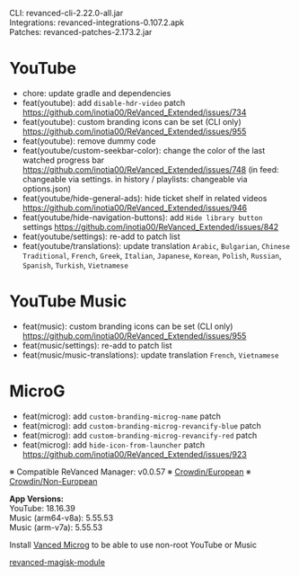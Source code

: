 CLI: revanced-cli-2.22.0-all.jar  
Integrations: revanced-integrations-0.107.2.apk  
Patches: revanced-patches-2.173.2.jar  

YouTube
==
- chore: update gradle and dependencies
- feat(youtube): add `disable-hdr-video` patch https://github.com/inotia00/ReVanced_Extended/issues/734
- feat(youtube): custom branding icons can be set (CLI only) https://github.com/inotia00/ReVanced_Extended/issues/955
- feat(youtube): remove dummy code
- feat(youtube/custom-seekbar-color): change the color of the last watched progress bar https://github.com/inotia00/ReVanced_Extended/issues/748
(in feed: changeable via settings. in history / playlists: changeable via options.json)
- feat(youtube/hide-general-ads): hide ticket shelf in related videos https://github.com/inotia00/ReVanced_Extended/issues/946
- feat(youtube/hide-navigation-buttons): add `Hide library button` settings https://github.com/inotia00/ReVanced_Extended/issues/842
- feat(youtube/settings): re-add to patch list
- feat(youtube/translations): update translation
`Arabic`, `Bulgarian`, `Chinese Traditional`, `French`, `Greek`, `Italian`, `Japanese`, `Korean`, `Polish`, `Russian`, `Spanish`, `Turkish`, `Vietnamese`


YouTube Music
==
- feat(music): custom branding icons can be set (CLI only) https://github.com/inotia00/ReVanced_Extended/issues/955
- feat(music/settings): re-add to patch list
- feat(music/music-translations): update translation
`French`, `Vietnamese`


MicroG
==
- feat(microg): add `custom-branding-microg-name` patch
- feat(microg): add `custom-branding-microg-revancify-blue` patch
- feat(microg): add `custom-branding-microg-revancify-red` patch
- feat(microg): add `hide-icon-from-launcher` patch https://github.com/inotia00/ReVanced_Extended/issues/923


※ Compatible ReVanced Manager: v0.0.57
※ [Crowdin/European](https://crowdin.com/project/revancedextendedeu)
※ [Crowdin/Non-European](https://crowdin.com/project/revancedextended)
  
**App Versions:**  
YouTube: 18.16.39  
Music (arm64-v8a): 5.55.53  
Music (arm-v7a): 5.55.53  

Install [Vanced Microg](https://github.com/TeamVanced/VancedMicroG/releases) to be able to use non-root YouTube or Music  

[revanced-magisk-module](https://github.com/j-hc/revanced-magisk-module)  
